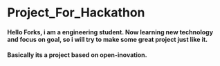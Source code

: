# Project_For_Hackathon
#### Hello Forks, i am a engineering student. Now learning new technology and focus on goal, so i will try to make some great project just like it.
#### Basically its a project based on open-inovation.
